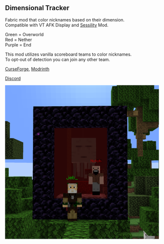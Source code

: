 ## Dimensional Tracker

Fabric mod that color nicknames based on their dimension.  
Compatible with VT AFK Display and [Sessility](https://modrinth.com/mod/sessility) Mod.

Green = Overworld  
Red = Nether  
Purple = End  

This mod utilizes vanilla scoreboard teams to color nicknames.  
To opt-out of detection you can join any other team.

[CurseForge](https://legacy.curseforge.com/minecraft/mc-mods/dimensional-tracker), [Modrinth](https://modrinth.com/mod/dimensionaltracker)

[Discord](https://discord.gg/UY4nhvUzaK)

![image.webp](image.webp)